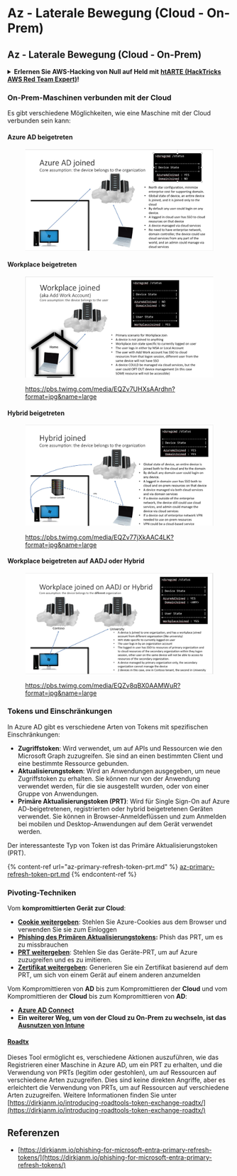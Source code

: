 # Az - Laterale Bewegung (Cloud - On-Prem)

## Az - Laterale Bewegung (Cloud - On-Prem)

<details>

<summary><strong>Erlernen Sie AWS-Hacking von Null auf Held mit</strong> <a href="https://training.hacktricks.xyz/courses/arte"><strong>htARTE (HackTricks AWS Red Team Expert)</strong></a><strong>!</strong></summary>

Andere Möglichkeiten, HackTricks zu unterstützen:

* Wenn Sie Ihr **Unternehmen in HackTricks beworben sehen möchten** oder **HackTricks im PDF-Format herunterladen möchten**, überprüfen Sie die [**ABONNEMENTPLÄNE**](https://github.com/sponsors/carlospolop)!
* Holen Sie sich das [**offizielle PEASS & HackTricks-Merchandise**](https://peass.creator-spring.com)
* Entdecken Sie [**The PEASS Family**](https://opensea.io/collection/the-peass-family), unsere Sammlung exklusiver [**NFTs**](https://opensea.io/collection/the-peass-family)
* **Treten Sie der** 💬 [**Discord-Gruppe**](https://discord.gg/hRep4RUj7f) oder der [**Telegram-Gruppe**](https://t.me/peass) bei oder **folgen** Sie uns auf **Twitter** 🐦 [**@hacktricks\_live**](https://twitter.com/hacktricks\_live)**.**
* **Teilen Sie Ihre Hacking-Tricks, indem Sie PRs an die** [**HackTricks**](https://github.com/carlospolop/hacktricks) und [**HackTricks Cloud**](https://github.com/carlospolop/hacktricks-cloud) GitHub-Repositories einreichen.

</details>

### On-Prem-Maschinen verbunden mit der Cloud

Es gibt verschiedene Möglichkeiten, wie eine Maschine mit der Cloud verbunden sein kann:

#### Azure AD beigetreten

<figure><img src="../../../.gitbook/assets/image (259).png" alt=""><figcaption></figcaption></figure>

#### Workplace beigetreten

<figure><img src="../../../.gitbook/assets/image (222).png" alt=""><figcaption><p><a href="https://pbs.twimg.com/media/EQZv7UHXsAArdhn?format=jpg&#x26;name=large">https://pbs.twimg.com/media/EQZv7UHXsAArdhn?format=jpg&#x26;name=large</a></p></figcaption></figure>

#### Hybrid beigetreten

<figure><img src="../../../.gitbook/assets/image (178).png" alt=""><figcaption><p><a href="https://pbs.twimg.com/media/EQZv77jXkAAC4LK?format=jpg&#x26;name=large">https://pbs.twimg.com/media/EQZv77jXkAAC4LK?format=jpg&#x26;name=large</a></p></figcaption></figure>

#### Workplace beigetreten auf AADJ oder Hybrid

<figure><img src="../../../.gitbook/assets/image (252).png" alt=""><figcaption><p><a href="https://pbs.twimg.com/media/EQZv8qBX0AAMWuR?format=jpg&#x26;name=large">https://pbs.twimg.com/media/EQZv8qBX0AAMWuR?format=jpg&#x26;name=large</a></p></figcaption></figure>

### Tokens und Einschränkungen <a href="#tokens-and-limitations" id="tokens-and-limitations"></a>

In Azure AD gibt es verschiedene Arten von Tokens mit spezifischen Einschränkungen:

* **Zugriffstoken**: Wird verwendet, um auf APIs und Ressourcen wie den Microsoft Graph zuzugreifen. Sie sind an einen bestimmten Client und eine bestimmte Ressource gebunden.
* **Aktualisierungstoken**: Wird an Anwendungen ausgegeben, um neue Zugriffstoken zu erhalten. Sie können nur von der Anwendung verwendet werden, für die sie ausgestellt wurden, oder von einer Gruppe von Anwendungen.
* **Primäre Aktualisierungstoken (PRT)**: Wird für Single Sign-On auf Azure AD-beigetretenen, registrierten oder hybrid beigetretenen Geräten verwendet. Sie können in Browser-Anmeldeflüssen und zum Anmelden bei mobilen und Desktop-Anwendungen auf dem Gerät verwendet werden.

Der interessanteste Typ von Token ist das Primäre Aktualisierungstoken (PRT).

{% content-ref url="az-primary-refresh-token-prt.md" %}
[az-primary-refresh-token-prt.md](az-primary-refresh-token-prt.md)
{% endcontent-ref %}

### Pivoting-Techniken

Vom **kompromittierten Gerät zur Cloud**:

* [**Cookie weitergeben**](az-pass-the-cookie.md): Stehlen Sie Azure-Cookies aus dem Browser und verwenden Sie sie zum Einloggen
* [**Phishing des Primären Aktualisierungstokens**](az-phishing-primary-refresh-token-microsoft-entra.md)**:** Phish das PRT, um es zu missbrauchen
* [**PRT weitergeben**](pass-the-prt.md): Stehlen Sie das Geräte-PRT, um auf Azure zuzugreifen und es zu imitieren.
* [**Zertifikat weitergeben**](az-pass-the-certificate.md)**:** Generieren Sie ein Zertifikat basierend auf dem PRT, um sich von einem Gerät auf einem anderen anzumelden

Vom Kompromittieren von **AD** bis zum Kompromittieren der **Cloud** und vom Kompromittieren der **Cloud** bis zum Kompromittieren von **AD**:

* [**Azure AD Connect**](azure-ad-connect-hybrid-identity/)
* **Ein weiterer Weg, um von der Cloud zu On-Prem zu wechseln, ist das** [**Ausnutzen von Intune**](../az-services/intune.md)

#### [Roadtx](https://github.com/dirkjanm/ROADtools)

Dieses Tool ermöglicht es, verschiedene Aktionen auszuführen, wie das Registrieren einer Maschine in Azure AD, um ein PRT zu erhalten, und die Verwendung von PRTs (legitim oder gestohlen), um auf Ressourcen auf verschiedene Arten zuzugreifen. Dies sind keine direkten Angriffe, aber es erleichtert die Verwendung von PRTs, um auf Ressourcen auf verschiedene Arten zuzugreifen. Weitere Informationen finden Sie unter [https://dirkjanm.io/introducing-roadtools-token-exchange-roadtx/](https://dirkjanm.io/introducing-roadtools-token-exchange-roadtx/)

## Referenzen

* [https://dirkjanm.io/phishing-for-microsoft-entra-primary-refresh-tokens/](https://dirkjanm.io/phishing-for-microsoft-entra-primary-refresh-tokens/)
